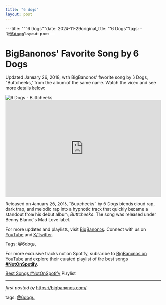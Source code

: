 ```yaml
---
title: "6 dogs"
layout: post
---
```

---title: "' '6 Dogs''"date: 2024-11-29original_title: "'6 Dogs'"tags:  - '[@6dogs](/tags/6dogs/)'layout: post---<!-- Post Title --><h1 >BigBanonos' Favorite Song by 6 Dogs</h1> <!-- Introductory Text --><p >Updated January 26, 2018, with BigBanonos' favorite song by 6 Dogs, "Buttcheeks," from the album of the same name. Watch the video and see more details below:</p> <!-- Featured Image --><div > <img src="https://i1.sndcdn.com/artworks-bSUs8bv8XGpm-0-t500x500.jpg" alt="6 Dogs - Buttcheeks" /></div> <!-- YouTube Video Embed --><div > <iframe width="100%" height="315" src="https://www.youtube.com/embed/IkQvssxj3x8" title="6 Dogs - Buttcheeks (Official Music Video)" frameborder="0" allow="accelerometer; autoplay; clipboard-write; encrypted-media; gyroscope; picture-in-picture; web-share" referrerpolicy="strict-origin-when-cross-origin" allowfullscreen></iframe></div> <!-- Song Information --><div > <p>Released on January 26, 2018, "Buttcheeks" by 6 Dogs blends cloud rap, dark trap, and melodic rap into a hypnotic track that quickly became a standout from his debut album, *Buttcheeks*. The song was released under Benny Blanco's Mad Love label.</p></div> <!-- Footer Links --><div > <p>For more updates and playlists, visit <a href="https://bigbanonos.com/" target="_blank">BigBanonos</a>. Connect with us on <a href="https://www.youtube.com/[@BigBanonos](/tags/BigBanonos/)" target="_blank">YouTube</a> and <a href="https://x.com/bigbanonos" target="_blank">X/Twitter</a>.</p></div> <!-- Tags --><p >Tags: [@6dogs](/tags/6dogs/),</p><!--Subscribe and Playlist Links--><div>    <p>For more exclusive tracks not on Spotify, subscribe to <a href="https://www.youtube.com/[@BigBanonos](/tags/BigBanonos/)" target="_blank">BigBanonos on YouTube</a> and explore their curated playlist of the best songs <strong>[#NotOnSpotify](/tags/NotOnSpotify/)</strong>.</p>    <p><a href="https://www.youtube.com/playlist?list=PLtuNtuTatqI0kFahUCbtbfenC_ET5O_tr" target="_blank">Best Songs [#NotOnSpotify](/tags/NotOnSpotify/) Playlist<br /></a></p></div><hr /><p><em>first posted by</em> <a href="https://bigbanonos.com/" rel="noopener" target="_new">https://bigbanonos.com/</a></p><p>tags: [@6dogs](/tags/6dogs/),</p>